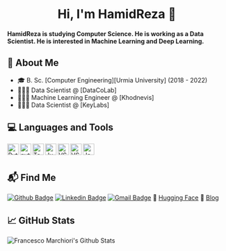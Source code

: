 
<h1 align="center">Hi, I'm HamidReza 👋</h1>

#### HamidReza is studying Computer Science. He is working as a Data Scientist. He is interested in Machine Learning and Deep Learning.

## 🔎 About Me 

- 🎓 B. Sc. [Computer Engineering][Urmia University] (2018 - 2022)
- 🧑🏻‍💻 Data Scientist @ [DataCoLab]
- 🧑🏻‍💻 Machine Learning Engineer @ [Khodnevis]
- 🧑🏻‍💻 Data Scientist @ [KeyLabs]

## 💻 Languages and Tools

<img align="left" alt="Python" width="26px" src="https://cdn.jsdelivr.net/gh/devicons/devicon/icons/python/python-original.svg"/>

<img align="left" alt="pytorch" width="26px" src="https://cdn.jsdelivr.net/gh/devicons/devicon/icons/pytorch/pytorch-original.svg"/>
<img align="left" alt="TensorFlow" width="26px" src="https://cdn.jsdelivr.net/gh/devicons/devicon/icons/tensorflow/tensorflow-original.svg"/>
<img align="left" alt="Jupyter" width="26px" src="https://cdn.jsdelivr.net/gh/devicons/devicon/icons/jupyter/jupyter-original.svg"/>
<img align="left" alt="VS Code" width="26px" src="https://cdn.jsdelivr.net/gh/devicons/devicon/icons/vscode/vscode-original.svg"/>
<img align="left" alt="VS Code" width="26px" src="https://cdn.jsdelivr.net/gh/devicons/devicon/icons/kaggle/kaggle-original.svg"/>
<img align="left" alt="Java" width="26px" src="https://cdn.jsdelivr.net/gh/devicons/devicon/icons/java/java-original.svg"/>
<br />
<br />

## 📬 Find Me

[![Github Badge](https://img.shields.io/badge/GitHub-100000?style=for-the-badge&logo=github&logoColor=white&link=https://github.com/HamidRezaAttar)](https://github.com/HamidRezaAttar)
[![Linkedin Badge](https://img.shields.io/badge/LinkedIn-0077B5?style=for-the-badge&logo=linkedin&logoColor=white&link=https://www.linkedin.com/in/hamid-reza-fathollahzadeh-attar-6484a11ba/)](https://www.linkedin.com/in/hamid-reza-fathollahzadeh-attar-6484a11ba/)
[![Gmail Badge](https://img.shields.io/badge/Gmail-D14836?style=for-the-badge&logo=gmail&logoColor=white&link=mailto:hamidattar5@gmail.com)](mailto:hamidattar5@gmail.com)
🤗 [Hugging Face](https://huggingface.co/HamidRezaAttar) 
📖 [Blog](https://hamidrezaattar.github.io/blog/)

## 📈 GitHub Stats

<img alt="Francesco Marchiori's Github Stats" src="https://github-readme-stats.vercel.app/api?username=HamidRezaAttar&show_icons=true&hide_border=true&bg_color=-25,25241c,9250c1&title_color=fff&text_color=fff" />
